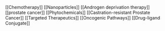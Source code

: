 [[Chemotherapy]]
[[Nanoparticles]]
[[Androgen deprivation therapy]]
[[prostate cancer]]
[[Phytochemicals]]
[[Castration-resistant Prostate Cancer]]
[[Targeted Therapeutics]]
[[Oncogenic Pathways]]
[[Drug-ligand Conjugate]]
